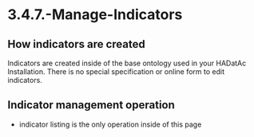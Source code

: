 # 3.4.7.-Manage-Indicators

## How indicators are created

Indicators are created inside of the base ontology used in your HADatAc Installation. There is no special specification or online form to edit indicators.

## Indicator management operation

* indicator listing is the only operation inside of this page

